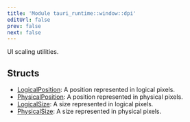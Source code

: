 ```yaml
---
title: 'Module tauri_runtime::window::dpi'
editUrl: false
prev: false
next: false
---
```



UI scaling utilities.
## Structs


- [LogicalPosition](/2/reference/rust/tauri-runtime/LogicalPosition): A position represented in logical pixels.
- [PhysicalPosition](/2/reference/rust/tauri-runtime/PhysicalPosition): A position represented in physical pixels.
- [LogicalSize](/2/reference/rust/tauri-runtime/LogicalSize): A size represented in logical pixels.
- [PhysicalSize](/2/reference/rust/tauri-runtime/PhysicalSize): A size represented in physical pixels.